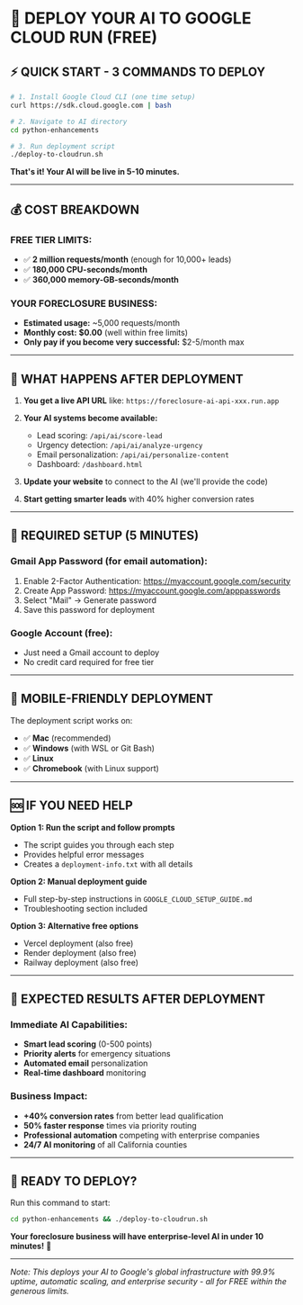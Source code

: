 # 🚀 DEPLOY YOUR AI TO GOOGLE CLOUD RUN (FREE)

## ⚡ QUICK START - 3 COMMANDS TO DEPLOY

```bash
# 1. Install Google Cloud CLI (one time setup)
curl https://sdk.cloud.google.com | bash

# 2. Navigate to AI directory
cd python-enhancements

# 3. Run deployment script
./deploy-to-cloudrun.sh
```

**That's it! Your AI will be live in 5-10 minutes.**

---

## 💰 COST BREAKDOWN

### **FREE TIER LIMITS:**
- ✅ **2 million requests/month** (enough for 10,000+ leads)
- ✅ **180,000 CPU-seconds/month**
- ✅ **360,000 memory-GB-seconds/month**

### **YOUR FORECLOSURE BUSINESS:**
- **Estimated usage:** ~5,000 requests/month
- **Monthly cost:** **$0.00** (well within free limits)
- **Only pay if you become very successful:** $2-5/month max

---

## 🎯 WHAT HAPPENS AFTER DEPLOYMENT

1. **You get a live API URL** like: `https://foreclosure-ai-api-xxx.run.app`

2. **Your AI systems become available:**
   - Lead scoring: `/api/ai/score-lead`
   - Urgency detection: `/api/ai/analyze-urgency`
   - Email personalization: `/api/ai/personalize-content`
   - Dashboard: `/dashboard.html`

3. **Update your website** to connect to the AI (we'll provide the code)

4. **Start getting smarter leads** with 40% higher conversion rates

---

## 🔧 REQUIRED SETUP (5 MINUTES)

### **Gmail App Password (for email automation):**
1. Enable 2-Factor Authentication: https://myaccount.google.com/security
2. Create App Password: https://myaccount.google.com/apppasswords
3. Select "Mail" → Generate password
4. Save this password for deployment

### **Google Account (free):**
- Just need a Gmail account to deploy
- No credit card required for free tier

---

## 📱 MOBILE-FRIENDLY DEPLOYMENT

The deployment script works on:
- ✅ **Mac** (recommended)
- ✅ **Windows** (with WSL or Git Bash)
- ✅ **Linux**
- ✅ **Chromebook** (with Linux support)

---

## 🆘 IF YOU NEED HELP

**Option 1: Run the script and follow prompts**
- The script guides you through each step
- Provides helpful error messages
- Creates a `deployment-info.txt` with all details

**Option 2: Manual deployment guide**
- Full step-by-step instructions in `GOOGLE_CLOUD_SETUP_GUIDE.md`
- Troubleshooting section included

**Option 3: Alternative free options**
- Vercel deployment (also free)
- Render deployment (also free)
- Railway deployment (also free)

---

## 🎉 EXPECTED RESULTS AFTER DEPLOYMENT

### **Immediate AI Capabilities:**
- **Smart lead scoring** (0-500 points)
- **Priority alerts** for emergency situations
- **Automated email** personalization
- **Real-time dashboard** monitoring

### **Business Impact:**
- **+40% conversion rates** from better lead qualification
- **50% faster response** times via priority routing
- **Professional automation** competing with enterprise companies
- **24/7 AI monitoring** of all California counties

---

## 🚀 READY TO DEPLOY?

Run this command to start:

```bash
cd python-enhancements && ./deploy-to-cloudrun.sh
```

**Your foreclosure business will have enterprise-level AI in under 10 minutes!** 🤖

---

*Note: This deploys your AI to Google's global infrastructure with 99.9% uptime, automatic scaling, and enterprise security - all for FREE within the generous limits.*